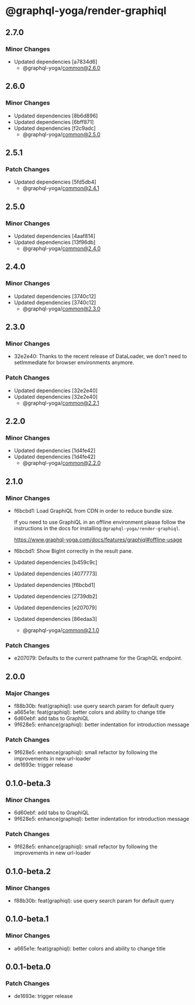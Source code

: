 # @graphql-yoga/render-graphiql

## 2.7.0

### Minor Changes

- Updated dependencies [a7834d6]
  - @graphql-yoga/common@2.6.0

## 2.6.0

### Minor Changes

- Updated dependencies [8b6d896]
- Updated dependencies [6bff871]
- Updated dependencies [f2c9adc]
  - @graphql-yoga/common@2.5.0

## 2.5.1

### Patch Changes

- Updated dependencies [5fd5db4]
  - @graphql-yoga/common@2.4.1

## 2.5.0

### Minor Changes

- Updated dependencies [4aaf814]
- Updated dependencies [13f96db]
  - @graphql-yoga/common@2.4.0

## 2.4.0

### Minor Changes

- Updated dependencies [3740c12]
- Updated dependencies [3740c12]
  - @graphql-yoga/common@2.3.0

## 2.3.0

### Minor Changes

- 32e2e40: Thanks to the recent release of DataLoader, we don't need to setImmediate for browser environments anymore.

### Patch Changes

- Updated dependencies [32e2e40]
- Updated dependencies [32e2e40]
  - @graphql-yoga/common@2.2.1

## 2.2.0

### Minor Changes

- Updated dependencies [1d4fe42]
- Updated dependencies [1d4fe42]
  - @graphql-yoga/common@2.2.0

## 2.1.0

### Minor Changes

- f6bcbd1: Load GraphiQL from CDN in order to reduce bundle size.

  If you need to use GraphiQL in an offline environment please follow the instructions in the docs for installing `@graphql-yoga/render-graphiql`.

  https://www.graphql-yoga.com/docs/features/graphiql#offline-usage

- f6bcbd1: Show BigInt correctly in the result pane.
- Updated dependencies [b459c9c]
- Updated dependencies [4077773]
- Updated dependencies [f6bcbd1]
- Updated dependencies [2739db2]
- Updated dependencies [e207079]
- Updated dependencies [86edaa3]
  - @graphql-yoga/common@2.1.0

### Patch Changes

- e207079: Defaults to the current pathname for the GraphQL endpoint.

## 2.0.0

### Major Changes

- f88b30b: feat(graphiql): use query search param for default query
- a665e1e: feat(graphiql): better colors and ability to change title
- 6d60ebf: add tabs to GraphiQL
- 9f628e5: enhance(graphiql): better indentation for introduction message

### Patch Changes

- 9f628e5: enhance(graphiql): small refactor by following the improvements in new url-loader
- de1693e: trigger release

## 0.1.0-beta.3

### Minor Changes

- 6d60ebf: add tabs to GraphiQL
- 9f628e5: enhance(graphiql): better indentation for introduction message

### Patch Changes

- 9f628e5: enhance(graphiql): small refactor by following the improvements in new url-loader

## 0.1.0-beta.2

### Minor Changes

- f88b30b: feat(graphiql): use query search param for default query

## 0.1.0-beta.1

### Minor Changes

- a665e1e: feat(graphiql): better colors and ability to change title

## 0.0.1-beta.0

### Patch Changes

- de1693e: trigger release
